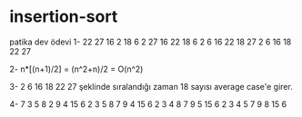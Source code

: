 # insertion-sort
patika dev ödevi
1- 22 27 16 2 18 6
   2 27 16 22 18 6
   2 6 16 22 18 27
   2 6 16 18 22 27

2- n*[(n+1)/2] = (n^2+n)/2 = O(n^2)

3- 2 6 16 18 22 27 şeklinde sıralandığı zaman 18 sayısı average case'e girer.

4- 7 3 5 8 2 9 4 15 6
   2 3 5 8 7 9 4 15 6
   2 3 4 8 7 9 5 15 6
   2 3 4 5 7 9 8 15 6
